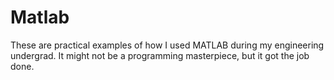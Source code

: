 # Matlab

These are practical examples of how I used MATLAB during my engineering undergrad. It might not be a programming masterpiece, but it got the job done.
